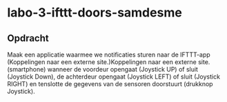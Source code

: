 # labo-3-ifttt-doors-samdesme

## Opdracht
Maak een applicatie waarmee we notificaties sturen naar de IFTTT-app (Koppelingen naar een externe site.)Koppelingen naar een externe site. (smartphone) wanneer de voordeur opengaat (Joystick UP) of sluit (Joystick Down), de achterdeur opengaat (Joystick LEFT) of sluit (Joystick RIGHT) en tenslotte de gegevens van de sensoren doorstuurt (drukknop Joystick). 